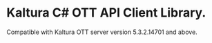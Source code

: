 # Kaltura C# OTT API Client Library.
Compatible with Kaltura OTT server version 5.3.2.14701 and above.
